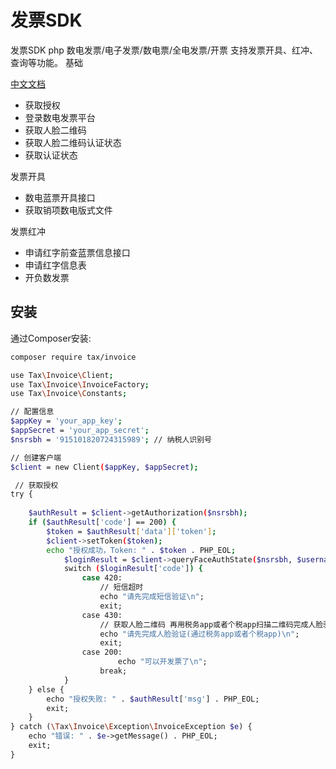 # 发票SDK

发票SDK php 数电发票/电子发票/数电票/全电发票/开票 
支持发票开具、红冲、查询等功能。
基础

[中文文档](https://github.com/fapiaoapi/invoice "文档")

* 获取授权
* 登录数电发票平台
* 获取人脸二维码
* 获取人脸二维码认证状态
* 获取认证状态

发票开具

* 数电蓝票开具接口
* 获取销项数电版式文件

发票红冲

* 申请红字前查蓝票信息接口
* 申请红字信息表
* 开负数发票

## 安装

通过Composer安装:

```bash
composer require tax/invoice
```

```bash
use Tax\Invoice\Client;
use Tax\Invoice\InvoiceFactory;
use Tax\Invoice\Constants;

// 配置信息
$appKey = 'your_app_key';
$appSecret = 'your_app_secret';
$nsrsbh = '915101820724315989'; // 纳税人识别号

// 创建客户端
$client = new Client($appKey, $appSecret);

 // 获取授权
try {
   
    $authResult = $client->getAuthorization($nsrsbh);
    if ($authResult['code'] == 200) {
        $token = $authResult['data']['token'];
        $client->setToken($token);
        echo "授权成功，Token: " . $token . PHP_EOL;
            $loginResult = $client->queryFaceAuthState($nsrsbh, $username);
            switch ($loginResult['code']) {
                case 420:
                    // 短信超时
                    echo "请先完成短信验证\n";
                    exit;
                case 430:
                    // 获取人脸二维码 再用税务app或者个税app扫描二维码完成人脸验证
                    echo "请先完成人脸验证(通过税务app或者个税app)\n";
                    exit; 
                case 200:
                        echo "可以开发票了\n";
                    break;
            }
    } else {
        echo "授权失败: " . $authResult['msg'] . PHP_EOL;
        exit;
    }
} catch (\Tax\Invoice\Exception\InvoiceException $e) {
    echo "错误: " . $e->getMessage() . PHP_EOL;
    exit;
}


```
